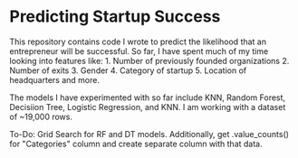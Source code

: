 # Predicting Startup Success

This repository contains code I wrote to predict the likelihood that an entrepreneur will be successful. So far, I have spent much of my time looking into features like:
    1. Number of previously founded organizations
    2. Number of exits
    3. Gender
    4. Category of startup
    5. Location of headquarters
and more. 

The models I have experimented with so far include KNN, Random Forest, Decisiion Tree, Logistic Regression, and KNN. I am working with a dataset of ~19,000 rows.  

To-Do: Grid Search for RF and DT models. Additionally, get .value_counts() for "Categories" column and create separate column with that data. 
